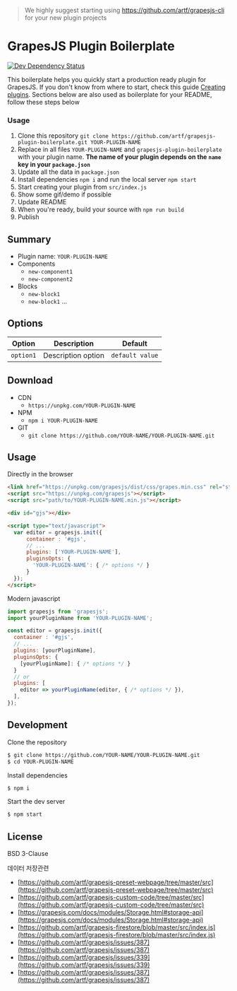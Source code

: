 > We highly suggest starting using https://github.com/artf/grapesjs-cli for your new plugin projects

# GrapesJS Plugin Boilerplate


<span><a href="https://david-dm.org/artf/grapesjs-plugin-boilerplate#info=devDependencies" title="View the status of this project's development dependencies on DavidDM"><img src="https://img.shields.io/david/dev/artf/grapesjs-plugin-boilerplate.svg" alt="Dev Dependency Status" /></a></span>

This boilerplate helps you quickly start a production ready plugin for GrapesJS. If you don't know from where to start, check this guide [Creating plugins](https://grapesjs.com/docs/modules/Plugins.html). Sections below are also used as boilerplate for your README, follow these steps below

### Usage
1. Clone this repository `git clone https://github.com/artf/grapesjs-plugin-boilerplate.git YOUR-PLUGIN-NAME`
1. Replace in all files `YOUR-PLUGIN-NAME` and `grapesjs-plugin-boilerplate` with your plugin name.
  **The name of your plugin depends on the `name` key in your `package.json`**
1. Update all the data in `package.json`
1. Install dependencies `npm i` and run the local server `npm start`
1. Start creating your plugin from `src/index.js`
1. Show some gif/demo if possible
1. Update README
1. When you're ready, build your source with `npm run build`
1. Publish




## Summary

* Plugin name: `YOUR-PLUGIN-NAME`
* Components
  * `new-component1`
  * `new-component2`
* Blocks
  * `new-block1`
  * `new-block1`
...





## Options

| Option    | Description        | Default         |
| --------- | ------------------ | --------------- |
| `option1` | Description option | `default value` |





## Download

* CDN
  * `https://unpkg.com/YOUR-PLUGIN-NAME`
* NPM
  * `npm i YOUR-PLUGIN-NAME`
* GIT
  * `git clone https://github.com/YOUR-NAME/YOUR-PLUGIN-NAME.git`





## Usage

Directly in the browser
```html
<link href="https://unpkg.com/grapesjs/dist/css/grapes.min.css" rel="stylesheet"/>
<script src="https://unpkg.com/grapesjs"></script>
<script src="path/to/YOUR-PLUGIN-NAME.min.js"></script>

<div id="gjs"></div>

<script type="text/javascript">
  var editor = grapesjs.init({
      container : '#gjs',
      // ...
      plugins: ['YOUR-PLUGIN-NAME'],
      pluginsOpts: {
        'YOUR-PLUGIN-NAME': { /* options */ }
      }
  });
</script>
```

Modern javascript
```js
import grapesjs from 'grapesjs';
import yourPluginName from 'YOUR-PLUGIN-NAME';

const editor = grapesjs.init({
  container : '#gjs',
  // ...
  plugins: [yourPluginName],
  pluginsOpts: {
    [yourPluginName]: { /* options */ }
  }
  // or
  plugins: [
    editor => yourPluginName(editor, { /* options */ }),
  ],
});
```




## Development

Clone the repository

```sh
$ git clone https://github.com/YOUR-NAME/YOUR-PLUGIN-NAME.git
$ cd YOUR-PLUGIN-NAME
```

Install dependencies

```sh
$ npm i
```

Start the dev server

```sh
$ npm start
```





## License

BSD 3-Clause





데이터 저장관련
* [https://github.com/artf/grapesjs-preset-webpage/tree/master/src](https://github.com/artf/grapesjs-preset-webpage/tree/master/src)
* [https://github.com/artf/grapesjs-custom-code/tree/master/src](https://github.com/artf/grapesjs-custom-code/tree/master/src)
* [https://grapesjs.com/docs/modules/Storage.html#storage-api](https://grapesjs.com/docs/modules/Storage.html#storage-api)
* [https://github.com/artf/grapesjs-firestore/blob/master/src/index.js](https://github.com/artf/grapesjs-firestore/blob/master/src/index.js)
* [https://github.com/artf/grapesjs/issues/387](https://github.com/artf/grapesjs/issues/387)
* [https://github.com/artf/grapesjs/issues/339](https://github.com/artf/grapesjs/issues/339)
* [https://github.com/artf/grapesjs/issues/387](https://github.com/artf/grapesjs/issues/387)